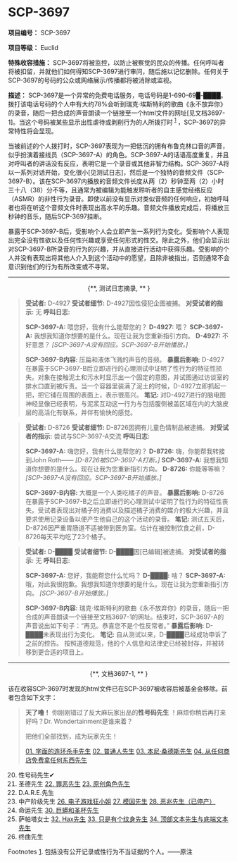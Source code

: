 # SCP-3697
                        



**项目编号：**  SCP-3697

**项目等级：**  Euclid

**特殊收容措施：** SCP-3697将被监控，以防止被察觉的民众的传播。任何呼叫者将被扣留，并就他们如何得知SCP-3697进行审问，随后施以记忆删除。任何关于SCP-3697的号码的公众或网络展示/传播都将被消除或监视。

**描述：** SCP-3697是一个异常的免费电话服务，电话号码是1-690-69█-████。拨打该电话号码的个人中有大约78%会听到瑞克·埃斯特利的歌曲《永不放弃你》的录音，随后一把合成的声音朗读一个链接至一个html文件的网址[见文档3697-1]。当这个号码被某些显示出性虐待或剥削行为的人所拨打时<sup class='footnoteref'>
 <a shape='rect' class='footnoteref' id='footnoteref-1' href='javascript:;' onclick='WIKIDOT.page.utils.scrollToReference(&apos;footnote-1&apos;)'>1</a>
</sup>，SCP-3697的异常特性将会显现。

当被前述的个人拨打时，SCP-3697表现为一把低沉的拥有布鲁克林口音的声音，似乎扮演着接线员（SCP-3697-A）的角色。SCP-3697-A的话语高度重复，并且对呼叫者的讲话没有反应，表明它是一个录音或其他非智力结构。SCP-3697-A将以一系列对话开始，变化很小[见测试日志]，然后是一个独特的音频文件（SCP-3697-B）。该在SCP-3697内播放的音频文件长度从两（2）秒钟至两（2）小时三十八（38）分不等，且通常为被编辑为能触发聆听者的自主感觉经络反应（ASMR）的非性行为录音。即使以前没有显示对类似音频的任何响应，初始呼叫者也将在听这个音频文件时表现出高水平的乐趣。音频文件播放完成后，将播放三秒钟的音乐，随后SCP-3697挂断。

暴露于SCP-3697-B后，受影响个人会立即产生一系列行为变化。受影响个人表现出完全没有性欲以及任何性兴趣或享受任何形式的性交。除此之外，他们会显示出对SCP-3697-B所录音的行为的兴趣，并从直接进行活动中获得乐趣。受影响的个人并没有表现出将其他人介入到这个活动中的愿望，且除非被指出，否则通常不会意识到他们的行为有所改变或不寻常。


---

<p style='text-align: center;'>{**, &#27979;&#35797;&#26085;&#24535;&#25688;&#24405;, ** }</p>

> **受试者:**  D-4927
**受试者细节:**  D-4927因性侵犯企图被捕。
**对受试者的指示:**  无
**呼叫日志:** 
> 
> 
> **SCP-3697-A:**  喂您好，我有什么能帮您的？
**D-4927:**  喂？
**SCP-3697-A:**  我想我知道你想要的是什么。现在让我为您重新指引方向。
**D-4927:**  不好意思？
*[SCP-3697-A没有回应。SCP-3697-B开始播放。]* 
> 
> 
> **SCP-3697-B内容:**  压扁和液体飞溅的声音的音频。
**暴露后影响:**  D-4927在暴露于SCP-3697-B后立即进行的心理测试中证明了性行为的特征性损失。对象在接触泥土和污水时显示出一个固定的意图，并试图通过访谈室的排水口直到被斥责。当一个容器里装满了泥土的时候，D-4927立即抓起一把，把它铺在周围的表面上，表示很高兴。
**笔记:** 对D-4927进行的脑电图神经显像已经表明，与泥浆互动这一行为与包括腹侧被盖区域在内的大脑皮层的高活化有联系，并伴有愉快的感觉。
> 


> **受试者:**  D-8726
**受试者细节:**  D-8726因拥有儿童色情制品被逮捕。
**对受试者的指示:** 尝试与SCP-3697-A交流
**呼叫日志:** 
> 
> 
> **SCP-3697-A:**  嗨您好，我有什么能帮您的？
**D-8726:**  嗨，你能帮我转接到John Roth——
*[D-8726被SCP-3697-A打断。]* 
**SCP-3697-A:**  我想我知道你想要的是什么。现在让我为您重新指引方向。
**D-8726:**  你能等等嘛？
*[SCP-3697-A没有回应。SCP-3697-B开始播放。]* 
> 
> 
> **SCP-3697-B内容:** 大概是一个人类吃橘子的声音。
**暴露后影响:**  D-8726在暴露于SCP-3697-B之后立即进行的心理测试中证明了性行为的特征性丧失。受试者表现出对橘子的消费以及描述橘子消费的媒介的极大兴趣，并且要求使用记录设备以便产生他自己的这个活动的录音。
**笔记:** 测试五天后，D-8726因严重胃肠道不适被带到医务室。估计在被控制饮食之前，D-8726每天平均吃了23个橘子。
> 


> **受试者:**  D-████
**受试者细节:**  D-████因[已编辑]被逮捕。
**对受试者的指示:**  无
**呼叫日志:** 
> 
> 
> **SCP-3697-A:**  您好，我能帮您什么忙吗？
**D-████:**  啥？
**SCP-3697-A:**  哦，对此我很抱歉。我想我知道你想要的是什么。现在让我为您重新指引方向。
*[SCP-3697-B开始播放。]* 
> 
> 
> **SCP-3697-B内容:** 瑞克·埃斯特利的歌曲《永不放弃你》的录音，随后一把合成的声音朗读一个链接至文档3697-1的网址。结束时，SCP-3697-A的声音说出如下句子：“再见。恭喜您不是个性反常者。”
**暴露后影响:**  D-████未表现出行为变化。
**笔记:**  自从测试以来，D-████已经成功申诉了之前的控告。 按照道德规范，他的个人信息和法律史已经被封存，并被转移到更合适的项目上。
> 


---

<p style='text-align: center;'>{**, &#25991;&#26723;3697-1, ** }</p>
该在收容SCP-3697时发现的html文件已在SCP-3697被收容后被基金会移除。前者包含如下文字：


> **天了噜！** 你刚刚错过了反大麻玩家出品的**性号码先生** ！麻烦你稍后再打来好吗？Dr. Wondertainment是谁来着？
> 
> 把他们全部找到，成为玩家先生！
> 
> [01. 字面的连环杀手先生](/scp-2586)
[02. 普通人先生](/mr-normie)
[03. 本尼·桑德斯先生](/scp-3015)
[04. 从任何商店免费拿任何东西先生](/uiu-file-2016-004)
20. 性号码先生✔
21. 圣德先生
[22. 罪恶先生](/scp-3024)
[23. 原创角色先生](/scp-2839)
24. D.A.R.E.先生
25. 中产阶级先生
[26. 电子游戏狂小姐](/scp-3090)
[27. 模因先生](/scp-2842)
[28. 恶兆先生（已停产）](/scp-3012)
29. 命运先生
[30. 巨蟒和圣杯先生](/scp-2476)
31. 萨帕塔女士
[32. Hax先生](/scp-285)
[33. 只是有个纹身先生](http://scp-wiki-cn.wikidot.com/log-of-anomalous-items#jhtt)
[34. 顶部文本先生与底端文本先生](/scp-2562)
35. 终曲先生
> 




Footnotes
<a shape='rect' href='javascript:;' onclick='WIKIDOT.page.utils.scrollToReference(&apos;footnoteref-1&apos;)'>1</a>. 包括没有公开记录或性行为不当证据的个人。——原注


                    